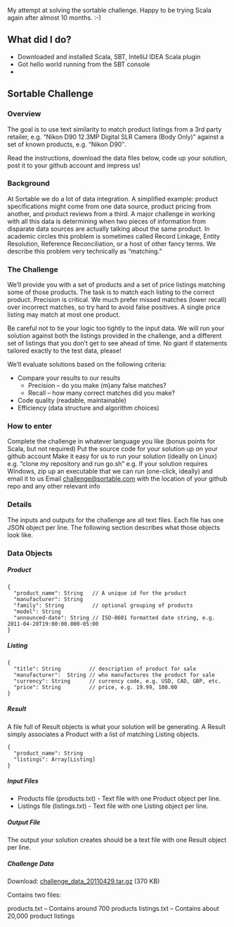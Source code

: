My attempt at solving the sortable challenge. Happy to be trying Scala again after almost 10 months. :-)

## What did I do?

* Downloaded and installed Scala, SBT, IntelliJ IDEA Scala plugin
* Got hello world running from the SBT console
*

## Sortable Challenge

### Overview

The goal is to use text similarity to match product listings from a 3rd party retailer, e.g. “Nikon D90 12.3MP Digital SLR Camera (Body Only)” against a set of known products, e.g. “Nikon D90″.

Read the instructions, download the data files below, code up your solution, post it to your github account and impress us!

### Background

At Sortable we do a lot of data integration. A simplified example: product specifications might come from one data source, product pricing from another, and product reviews from a third. A major challenge in working with all this data is determining when two pieces of information from disparate data sources are actually talking about the same product. In academic circles this problem is sometimes called Record Linkage, Entity Resolution, Reference Reconciliation, or a host of other fancy terms. We describe this problem very technically as “matching.”

### The Challenge

We’ll provide you with a set of products and a set of price listings matching some of those products. The task is to match each listing to the correct product. Precision is critical. We much prefer missed matches (lower recall) over incorrect matches, so try hard to avoid false positives. A single price listing may match at most one product.

Be careful not to tie your logic too tightly to the input data. We will run your solution against both the listings provided in the challenge, and a different set of listings that you don’t get to see ahead of time. No giant if statements tailored exactly to the test data, please!

We’ll evaluate solutions based on the following criteria:

* Compare your results to our results
    * Precision – do you make (m)any false matches?
    * Recall – how many correct matches did you make?
* Code quality (readable, maintainable)
* Efficiency (data structure and algorithm choices)

### How to enter

Complete the challenge in whatever language you like (bonus points for Scala, but not required)
Put the source code for your solution up on your github account
Make it easy for us to run your solution (ideally on Linux)
e.g. “clone my repository and run go.sh”
e.g. If your solution requires Windows, zip up an executable that we can run (one-click, ideally) and email it to us
Email challenge@sortable.com with the location of your github repo and any other relevant info

### Details

The inputs and outputs for the challenge are all text files. Each file has one JSON object per line. The following section describes what those objects look like.

### Data Objects

##### Product

    {
      "product_name": String   // A unique id for the product
      "manufacturer": String
      "family": String         // optional grouping of products
      "model": String
      "announced-date": String // ISO-8601 formatted date string, e.g. 2011-04-28T19:00:00.000-05:00
    }

##### Listing

    {
      "title": String         // description of product for sale
      "manufacturer":  String // who manufactures the product for sale
      "currency": String      // currency code, e.g. USD, CAD, GBP, etc.
      "price": String         // price, e.g. 19.99, 100.00
    }

##### Result

A file full of Result objects is what your solution will be generating. A Result simply associates a Product with a list of matching Listing objects.

    {
      "product_name": String
      "listings": Array[Listing]
    }

##### Input Files

* Products file (products.txt) - Text file with one Product object per line.
* Listings file (listings.txt) - Text file with one Listing object per line.

##### Output File

The output your solution creates should be a text file with one Result object per line.

##### Challenge Data

Download: [challenge_data_20110429.tar.gz](http://blog.snapsort.com/files/challenge_data_20110429.tar.gzs) (370 KB)

Contains two files:

products.txt – Contains around 700 products
listings.txt – Contains about 20,000 product listings